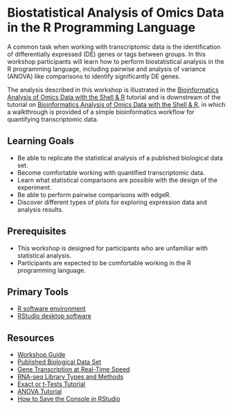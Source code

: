 # Biostatistical Analysis of Omics Data in the R Programming Language

A common task when working with transcriptomic data is the identification of differentially expressed (DE) genes or tags between groups. In this workshop participants will learn how to perform biostatistical analysis in the R programming language, including pairwise and analysis of variance (ANOVA) like comparisons to identify significantly DE genes.

The analysis described in this workshop is illustrated in the [Bioinformatics Analysis of Omics Data with the Shell & R](https://morphoscape.wordpress.com/2022/07/28/bioinformatics-analysis-of-omics-data-with-the-shell-r/) tutorial and is downstream of the tutorial on [Bioinformatics Analysis of Omics Data with the Shell & R](https://morphoscape.wordpress.com/2022/07/28/bioinformatics-analysis-of-omics-data-with-the-shell-r/), in which a walkthrough is provided of a simple bioinformatics workflow for quantifying transcriptomic data.

## Learning Goals
- Be able to replicate the statistical analysis of a published biological data set.
- Become comfortable working with quantified transcriptomic data.
- Learn what statistical comparisons are possible with the design of the experiment.
- Be able to perform pairwise comparisons with edgeR.
- Discover different types of plots for exploring expression data and analysis results.

## Prerequisites
- This workshop is designed for participants who are unfamiliar with statistical analysis.
- Participants are expected to be comfortable working in the R programming language. 

## Primary Tools
- [R software environment](https://cran.rstudio.com/)
- [RStudio desktop software](https://libcal.library.nd.edu/event/9797081)

## Resources
- [Workshop Guide](https://morphoscape.wordpress.com/2022/08/09/downstream-bioinformatics-analysis-of-omics-data-with-edger/)
- [Published Biological Data Set](https://www.sciencedirect.com/science/article/pii/S0147651319302684)
- [Gene Transcription at Real-Time Speed](https://twitter.com/Innov_Medicine/status/1588155101075603456)
- [RNA-seq Library Types and Methods](https://bgreat.tistory.com/100)
- [Exact or t-Tests Tutorial](https://online.stat.psu.edu/stat555/node/36/)
- [ANOVA Tutorial](https://online.stat.psu.edu/stat500/lesson/10)
- [How to Save the Console in RStudio](https://community.rstudio.com/t/how-to-save-the-console-in-r-studio-input-output/8118)
